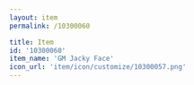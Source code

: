 ```yaml
---
layout: item
permalink: /10300060

title: Item
id: '10300060'
item_name: 'GM Jacky Face'
icon_url: 'item/icon/customize/10300057.png'
---
```

